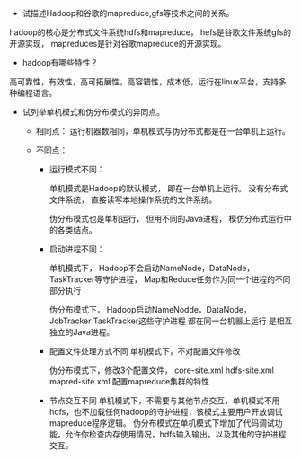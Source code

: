 * 试描述Hadoop和谷歌的mapreduce,gfs等技术之间的关系。

hadoop的核心是分布式文件系统hdfs和mapreduce，
hefs是谷歌文件系统gfs的开源实现，
mapreduces是针对谷歌mapreduce的开源实现。


* hadoop有哪些特性？

高可靠性，有效性，高可拓展性，高容错性，成本低，运行在linux平台，支持多种编程语言。


* 试列举单机模式和伪分布模式的异同点。

	* 相同点：
		运行机器数相同，单机模式与伪分布式都是在一台单机上运行。

	* 不同点：

		* 运行模式不同：

			单机模式是Hadoop的默认模式，
			即在一台单机上运行。
			没有分布式文件系统，
			直接读写本地操作系统的文件系统。

			伪分布模式也是单机运行，
			但用不同的Java进程，
			模仿分布式运行中的各类结点。

		* 启动进程不同：

			单机模式下，
			Hadoop不会启动NameNode，DataNode，TaskTracker等守护进程，
			Map和Reduce任务作为同一个进程的不同部分执行

			伪分布模式下，
			Hadoop启动NameNodde，DataNode，JobTracker
			TaskTracker这些守护进程
			都在同一台机器上运行
			是相互独立的Java进程。

		* 配置文件处理方式不同
			单机模式下，不对配置文件修改
			
			伪分布模式下，修改3个配置文件，
			core-site.xml hdfs-site.xml
			mapred-site.xml 配置mapreduce集群的特性

		* 节点交互不同
			单机模式下，不需要与其他节点交互，单机模式不用hdfs，也不加载任何hadoop的守护进程，该模式主要用户开放调试mapreduce程序逻辑。
			伪分布模式在单机模式下增加了代码调试功能，允许你检查内存使用情况，hdfs输入输出，以及其他的守护进程交互。
			